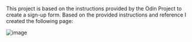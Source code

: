 This project is based on the instructions provided by the Odin Project to create a sign-up form. 
Based on the provided instructions and reference I created the following page:

![image](https://user-images.githubusercontent.com/103965927/224449103-4243dc76-dd83-421e-b6b3-cec4473d9a85.png)
